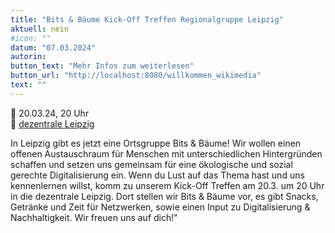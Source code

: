 ```yaml
---
title: "Bits & Bäume Kick-Off Treffen Regionalgruppe Leipzig"
aktuell: nein
#icon: ""
datum: "07.03.2024"
autorin: 
button_text: "Mehr Infos zum weiterlesen"
button_url: "http://localhost:8080/willkommen_wikimedia"
text: ""
---
```

<p>
📆 20.03.24, 20 Uhr<br>
📍 <a href="https://www.openstreetmap.org/node/7166820677">dezentrale Leipzig</a>
</p>

In Leipzig gibt es jetzt eine Ortsgruppe Bits & Bäume! Wir wollen einen offenen Austauschraum für Menschen mit unterschiedlichen Hintergründen schaffen und setzen uns gemeinsam für eine ökologische und sozial gerechte Digitalisierung ein. Wenn du Lust auf das Thema hast und uns kennenlernen willst, komm zu unserem Kick-Off Treffen am 20.3. um 20 Uhr in die dezentrale Leipzig. Dort stellen wir Bits & Bäume vor, es gibt Snacks, Getränke und Zeit für Netzwerken, sowie einen Input zu Digitalisierung & Nachhaltigkeit. Wir freuen uns auf dich!"
